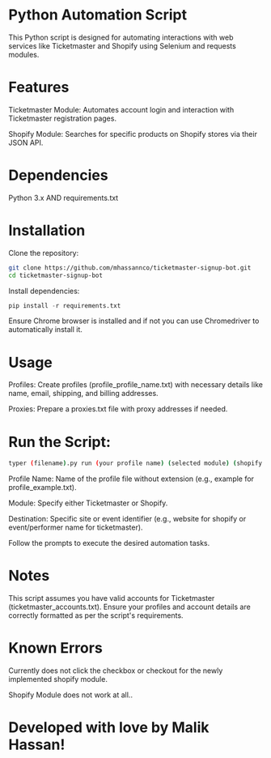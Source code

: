 # Python Automation Script

This Python script is designed for automating interactions with web services like Ticketmaster and Shopify using Selenium and requests modules.

# Features

Ticketmaster Module: Automates account login and interaction with Ticketmaster registration pages.

Shopify Module: Searches for specific products on Shopify stores via their JSON API.

# Dependencies

Python 3.x AND requirements.txt

# Installation

Clone the repository:

```bash
git clone https://github.com/mhassannco/ticketmaster-signup-bot.git
cd ticketmaster-signup-bot
```

Install dependencies:

```python
pip install -r requirements.txt
```

Ensure Chrome browser is installed and if not you can use Chromedriver to automatically install it.

# Usage

Profiles: Create profiles (profile_profile_name.txt) with necessary details like name, email, shipping, and billing addresses.

Proxies: Prepare a proxies.txt file with proxy addresses if needed.

# Run the Script:

```bash
typer (filename).py run (your profile name) (selected module) (shopify: website / ticketmaster: event or artist) (desired product)
```

Profile Name: Name of the profile file without extension (e.g., example for profile_example.txt).

Module: Specify either Ticketmaster or Shopify.

Destination: Specific site or event identifier (e.g., website for shopify or event/performer name for ticketmaster).

Follow the prompts to execute the desired automation tasks.

# Notes

This script assumes you have valid accounts for Ticketmaster (ticketmaster_accounts.txt).
Ensure your profiles and account details are correctly formatted as per the script's requirements.

# Known Errors

Currently does not click the checkbox or checkout for the newly implemented shopify module.

Shopify Module does not work at all..

# Developed with love by Malik Hassan!
